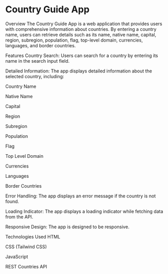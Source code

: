 #  Country Guide App
Overview
The Country Guide App is a web application that provides users with comprehensive information about countries. By entering a country name, users can retrieve details such as its name, native name, capital, region, subregion, population, flag, top-level domain, currencies, languages, and border countries.

Features
Country Search: Users can search for a country by entering its name in the search input field.

Detailed Information: The app displays detailed information about the selected country, including:

Country Name

Native Name

Capital

Region

Subregion

Population

Flag

Top Level Domain

Currencies

Languages

Border Countries

Error Handling: The app displays an error message if the country is not found.

Loading Indicator: The app displays a loading indicator while fetching data from the API.

Responsive Design: The app is designed to be responsive.

Technologies Used
HTML

CSS (Tailwind CSS)

JavaScript

REST Countries API
